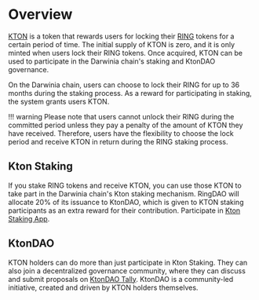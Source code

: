 # Overview

[KTON](https://coinmarketcap.com/currencies/darwinia-commitment-token/) is a token that rewards users for locking their [RING](https://coinmarketcap.com/currencies/darwinia-network/) tokens for a certain period of time. The initial supply of KTON is zero, and it is only minted when users lock their RING tokens. Once acquired, KTON can be used to participate in the Darwinia chain's staking and KtonDAO governance.

On the Darwinia chain, users can choose to lock their RING for up to 36 months during the staking process. As a reward for participating in staking, the system grants users KTON.

!!! warning
    Please note that users cannot unlock their RING during the committed period unless they pay a penalty of the amount of KTON they have received. Therefore, users have the flexibility to choose the lock period and receive KTON in return during the RING staking process.

## Kton Staking

If you stake RING tokens and receive KTON, you can use those KTON to take part in the Darwinia chain's Kton staking mechanism. RingDAO will allocate 20% of its issuance to KtonDAO, which is given to KTON staking participants as an extra reward for their contribution. Participate in [Kton Staking App](https://kton-staking-v2.darwinia.network/).

## KtonDAO

KTON holders can do more than just participate in Kton Staking. They can also join a decentralized governance community, where they can discuss and submit proposals on [KtonDAO Tally](https://www.tally.xyz/gov/ktondao). KtonDAO is a community-led initiative, created and driven by KTON holders themselves.